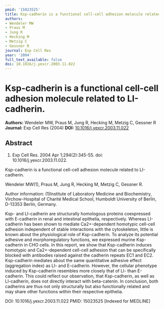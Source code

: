 ```yaml
---
pmid: '15023525'
title: Ksp-cadherin is a functional cell-cell adhesion molecule related to LI-cadherin.
authors:
- Wendeler MW
- Praus M
- Jung R
- Hecking M
- Metzig C
- Gessner R
journal: Exp Cell Res
year: '2004'
full_text_available: false
doi: 10.1016/j.yexcr.2003.11.022
---
```


# Ksp-cadherin is a functional cell-cell adhesion molecule related to LI-cadherin.
**Authors:** Wendeler MW, Praus M, Jung R, Hecking M, Metzig C, Gessner R
**Journal:** Exp Cell Res (2004)
**DOI:** [10.1016/j.yexcr.2003.11.022](https://doi.org/10.1016/j.yexcr.2003.11.022)

## Abstract

1. Exp Cell Res. 2004 Apr 1;294(2):345-55. doi: 10.1016/j.yexcr.2003.11.022.

Ksp-cadherin is a functional cell-cell adhesion molecule related to LI-cadherin.

Wendeler MW(1), Praus M, Jung R, Hecking M, Metzig C, Gessner R.

Author information:
(1)Institute of Laboratory Medicine and Biochemistry, Virchow-Hospital of 
Charité Medical School, Humboldt University of Berlin, D-13353 Berlin, Germany.

Ksp- and LI-cadherin are structurally homologous proteins coexpressed with 
E-cadherin in renal and intestinal epithelia, respectively. Whereas LI-cadherin 
has been shown to mediate Ca2+-dependent homotypic cell-cell adhesion 
independent of stable interactions with the cytoskeleton, little is known about 
the physiological role of Ksp-cadherin. To analyze its potential adhesive and 
morphoregulatory functions, we expressed murine Ksp-cadherin in CHO cells. In 
this report, we show that Ksp-cadherin induces homotypic and Ca2+-dependent 
cell-cell adhesion that can be specifically blocked with antibodies raised 
against the cadherin repeats EC1 and EC2. Ksp-cadherin mediates about the same 
quantitative adhesive effect (aggregation index) as LI- and E-cadherin. However, 
the cellular phenotype induced by Ksp-cadherin resembles more closely that of 
LI- than E-cadherin. This could reflect our observation, that Ksp-cadherin, as 
well as LI-cadherin, does not directly interact with beta-catenin. In 
conclusion, both cadherins are thus not only structurally but also functionally 
related and may share other functions within their respective epithelia.

DOI: 10.1016/j.yexcr.2003.11.022
PMID: 15023525 [Indexed for MEDLINE]
